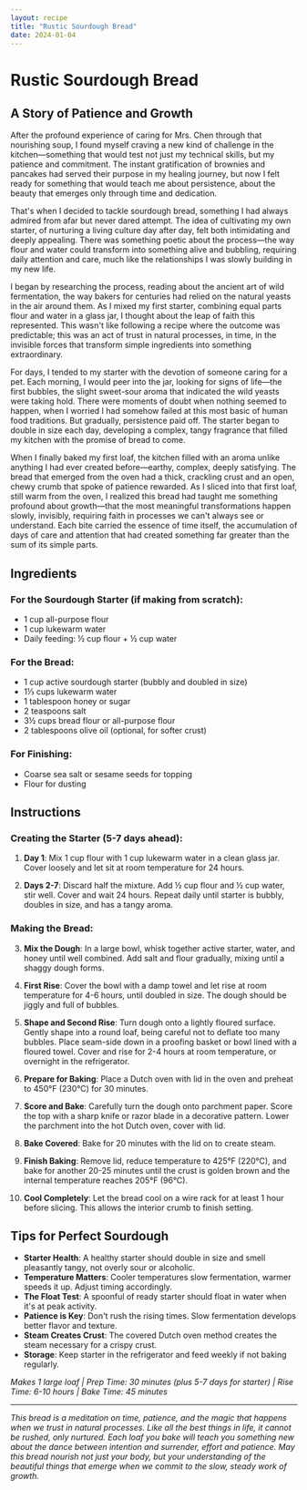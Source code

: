 ```yaml
---
layout: recipe
title: "Rustic Sourdough Bread"
date: 2024-01-04
---
```


# Rustic Sourdough Bread

## A Story of Patience and Growth

After the profound experience of caring for Mrs. Chen through that nourishing soup, I found myself craving a new kind of challenge in the kitchen—something that would test not just my technical skills, but my patience and commitment. The instant gratification of brownies and pancakes had served their purpose in my healing journey, but now I felt ready for something that would teach me about persistence, about the beauty that emerges only through time and dedication.

That's when I decided to tackle sourdough bread, something I had always admired from afar but never dared attempt. The idea of cultivating my own starter, of nurturing a living culture day after day, felt both intimidating and deeply appealing. There was something poetic about the process—the way flour and water could transform into something alive and bubbling, requiring daily attention and care, much like the relationships I was slowly building in my new life.

I began by researching the process, reading about the ancient art of wild fermentation, the way bakers for centuries had relied on the natural yeasts in the air around them. As I mixed my first starter, combining equal parts flour and water in a glass jar, I thought about the leap of faith this represented. This wasn't like following a recipe where the outcome was predictable; this was an act of trust in natural processes, in time, in the invisible forces that transform simple ingredients into something extraordinary.

For days, I tended to my starter with the devotion of someone caring for a pet. Each morning, I would peer into the jar, looking for signs of life—the first bubbles, the slight sweet-sour aroma that indicated the wild yeasts were taking hold. There were moments of doubt when nothing seemed to happen, when I worried I had somehow failed at this most basic of human food traditions. But gradually, persistence paid off. The starter began to double in size each day, developing a complex, tangy fragrance that filled my kitchen with the promise of bread to come.

When I finally baked my first loaf, the kitchen filled with an aroma unlike anything I had ever created before—earthy, complex, deeply satisfying. The bread that emerged from the oven had a thick, crackling crust and an open, chewy crumb that spoke of patience rewarded. As I sliced into that first loaf, still warm from the oven, I realized this bread had taught me something profound about growth—that the most meaningful transformations happen slowly, invisibly, requiring faith in processes we can't always see or understand. Each bite carried the essence of time itself, the accumulation of days of care and attention that had created something far greater than the sum of its simple parts.

## Ingredients

### For the Sourdough Starter (if making from scratch):
- 1 cup all-purpose flour
- 1 cup lukewarm water
- Daily feeding: ½ cup flour + ½ cup water

### For the Bread:
- 1 cup active sourdough starter (bubbly and doubled in size)
- 1⅓ cups lukewarm water
- 1 tablespoon honey or sugar
- 2 teaspoons salt
- 3½ cups bread flour or all-purpose flour
- 2 tablespoons olive oil (optional, for softer crust)

### For Finishing:
- Coarse sea salt or sesame seeds for topping
- Flour for dusting

## Instructions

### Creating the Starter (5-7 days ahead):
1. **Day 1**: Mix 1 cup flour with 1 cup lukewarm water in a clean glass jar. Cover loosely and let sit at room temperature for 24 hours.

2. **Days 2-7**: Discard half the mixture. Add ½ cup flour and ½ cup water, stir well. Cover and wait 24 hours. Repeat daily until starter is bubbly, doubles in size, and has a tangy aroma.

### Making the Bread:
3. **Mix the Dough**: In a large bowl, whisk together active starter, water, and honey until well combined. Add salt and flour gradually, mixing until a shaggy dough forms.

4. **First Rise**: Cover the bowl with a damp towel and let rise at room temperature for 4-6 hours, until doubled in size. The dough should be jiggly and full of bubbles.

5. **Shape and Second Rise**: Turn dough onto a lightly floured surface. Gently shape into a round loaf, being careful not to deflate too many bubbles. Place seam-side down in a proofing basket or bowl lined with a floured towel. Cover and rise for 2-4 hours at room temperature, or overnight in the refrigerator.

6. **Prepare for Baking**: Place a Dutch oven with lid in the oven and preheat to 450°F (230°C) for 30 minutes.

7. **Score and Bake**: Carefully turn the dough onto parchment paper. Score the top with a sharp knife or razor blade in a decorative pattern. Lower the parchment into the hot Dutch oven, cover with lid.

8. **Bake Covered**: Bake for 20 minutes with the lid on to create steam.

9. **Finish Baking**: Remove lid, reduce temperature to 425°F (220°C), and bake for another 20-25 minutes until the crust is golden brown and the internal temperature reaches 205°F (96°C).

10. **Cool Completely**: Let the bread cool on a wire rack for at least 1 hour before slicing. This allows the interior crumb to finish setting.

## Tips for Perfect Sourdough

- **Starter Health**: A healthy starter should double in size and smell pleasantly tangy, not overly sour or alcoholic.
- **Temperature Matters**: Cooler temperatures slow fermentation, warmer speeds it up. Adjust timing accordingly.
- **The Float Test**: A spoonful of ready starter should float in water when it's at peak activity.
- **Patience is Key**: Don't rush the rising times. Slow fermentation develops better flavor and texture.
- **Steam Creates Crust**: The covered Dutch oven method creates the steam necessary for a crispy crust.
- **Storage**: Keep starter in the refrigerator and feed weekly if not baking regularly.

*Makes 1 large loaf | Prep Time: 30 minutes (plus 5-7 days for starter) | Rise Time: 6-10 hours | Bake Time: 45 minutes*

---

*This bread is a meditation on time, patience, and the magic that happens when we trust in natural processes. Like all the best things in life, it cannot be rushed, only nurtured. Each loaf you bake will teach you something new about the dance between intention and surrender, effort and patience. May this bread nourish not just your body, but your understanding of the beautiful things that emerge when we commit to the slow, steady work of growth.*